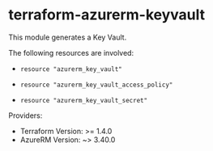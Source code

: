 # terraform-azurerm-keyvault

This module generates a Key Vault.

The following resources are involved:

- `resource "azurerm_key_vault"`

- `resource "azurerm_key_vault_access_policy"`

- `resource "azurerm_key_vault_secret"`

Providers: 
- Terraform Version: >= 1.4.0
- AzureRM Version: ~> 3.40.0